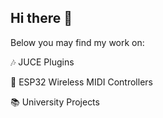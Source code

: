 ## Hi there 👋

Below you may find my work on:

🎶 JUCE Plugins

🔭 ESP32 Wireless MIDI Controllers

📚 University Projects
